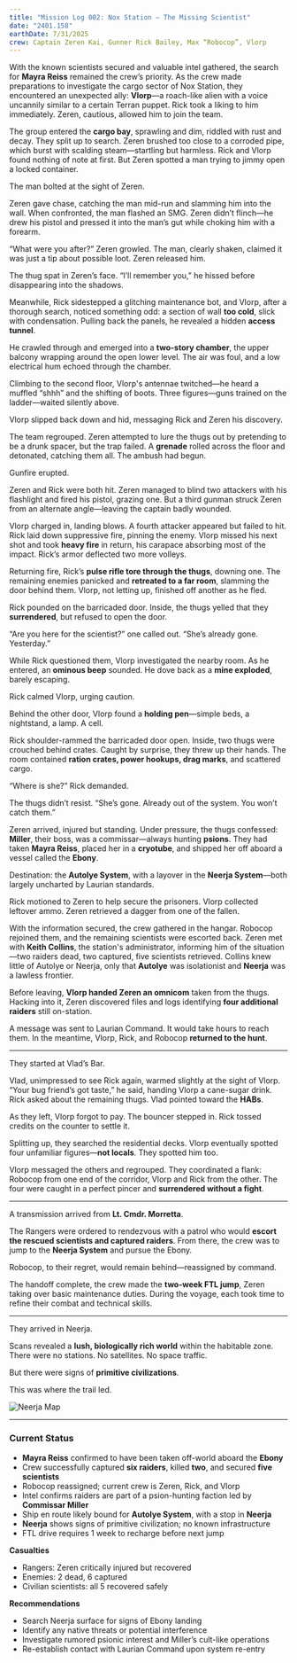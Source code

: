 ```yaml
---
title: "Mission Log 002: Nox Station – The Missing Scientist"
date: "2401.158"
earthDate: 7/31/2025
crew: Captain Zeren Kai, Gunner Rick Bailey, Max “Robocop”, Vlorp
---
```


With the known scientists secured and valuable intel gathered, the search for **Mayra Reiss** remained the crew’s priority. As the crew made preparations to investigate the cargo sector of Nox Station, they encountered an unexpected ally: **Vlorp**—a roach-like alien with a voice uncannily similar to a certain Terran puppet. Rick took a liking to him immediately. Zeren, cautious, allowed him to join the team.

The group entered the **cargo bay**, sprawling and dim, riddled with rust and decay. They split up to search. Zeren brushed too close to a corroded pipe, which burst with scalding steam—startling but harmless. Rick and Vlorp found nothing of note at first. But Zeren spotted a man trying to jimmy open a locked container.

The man bolted at the sight of Zeren.

Zeren gave chase, catching the man mid-run and slamming him into the wall. When confronted, the man flashed an SMG. Zeren didn’t flinch—he drew his pistol and pressed it into the man’s gut while choking him with a forearm.

“What were you after?” Zeren growled. The man, clearly shaken, claimed it was just a tip about possible loot. Zeren released him.

The thug spat in Zeren’s face. “I’ll remember you,” he hissed before disappearing into the shadows.

Meanwhile, Rick sidestepped a glitching maintenance bot, and Vlorp, after a thorough search, noticed something odd: a section of wall **too cold**, slick with condensation. Pulling back the panels, he revealed a hidden **access tunnel**.

He crawled through and emerged into a **two-story chamber**, the upper balcony wrapping around the open lower level. The air was foul, and a low electrical hum echoed through the chamber.

Climbing to the second floor, Vlorp's antennae twitched—he heard a muffled “shhh” and the shifting of boots. Three figures—guns trained on the ladder—waited silently above.

Vlorp slipped back down and hid, messaging Rick and Zeren his discovery.

The team regrouped. Zeren attempted to lure the thugs out by pretending to be a drunk spacer, but the trap failed. A **grenade** rolled across the floor and detonated, catching them all. The ambush had begun.

Gunfire erupted.

Zeren and Rick were both hit. Zeren managed to blind two attackers with his flashlight and fired his pistol, grazing one. But a third gunman struck Zeren from an alternate angle—leaving the captain badly wounded.

Vlorp charged in, landing blows. A fourth attacker appeared but failed to hit. Rick laid down suppressive fire, pinning the enemy. Vlorp missed his next shot and took **heavy fire** in return, his carapace absorbing most of the impact. Rick’s armor deflected two more volleys.

Returning fire, Rick’s **pulse rifle tore through the thugs**, downing one. The remaining enemies panicked and **retreated to a far room**, slamming the door behind them. Vlorp, not letting up, finished off another as he fled.

Rick pounded on the barricaded door. Inside, the thugs yelled that they **surrendered**, but refused to open the door.

“Are you here for the scientist?” one called out. “She’s already gone. Yesterday.”

While Rick questioned them, Vlorp investigated the nearby room. As he entered, an **ominous beep** sounded. He dove back as a **mine exploded**, barely escaping.

Rick calmed Vlorp, urging caution.

Behind the other door, Vlorp found a **holding pen**—simple beds, a nightstand, a lamp. A cell.

Rick shoulder-rammed the barricaded door open. Inside, two thugs were crouched behind crates. Caught by surprise, they threw up their hands. The room contained **ration crates, power hookups, drag marks**, and scattered cargo.

“Where is she?” Rick demanded.

The thugs didn’t resist. “She’s gone. Already out of the system. You won’t catch them.”

Zeren arrived, injured but standing. Under pressure, the thugs confessed: **Miller**, their boss, was a commissar—always hunting **psions**. They had taken **Mayra Reiss**, placed her in a **cryotube**, and shipped her off aboard a vessel called the **Ebony**.

Destination: the **Autolye System**, with a layover in the **Neerja System**—both largely uncharted by Laurian standards.

Rick motioned to Zeren to help secure the prisoners. Vlorp collected leftover ammo. Zeren retrieved a dagger from one of the fallen.

With the information secured, the crew gathered in the hangar. Robocop rejoined them, and the remaining scientists were escorted back. Zeren met with **Keith Collins**, the station's administrator, informing him of the situation—two raiders dead, two captured, five scientists retrieved. Collins knew little of Autolye or Neerja, only that **Autolye** was isolationist and **Neerja** was a lawless frontier.

Before leaving, **Vlorp handed Zeren an omnicom** taken from the thugs. Hacking into it, Zeren discovered files and logs identifying **four additional raiders** still on-station.

A message was sent to Laurian Command. It would take hours to reach them. In the meantime, Vlorp, Rick, and Robocop **returned to the hunt**.

---

They started at Vlad’s Bar.

Vlad, unimpressed to see Rick again, warmed slightly at the sight of Vlorp. “Your bug friend’s got taste,” he said, handing Vlorp a cane-sugar drink. Rick asked about the remaining thugs. Vlad pointed toward the **HABs**.

As they left, Vlorp forgot to pay. The bouncer stepped in. Rick tossed credits on the counter to settle it.

Splitting up, they searched the residential decks. Vlorp eventually spotted four unfamiliar figures—**not locals**. They spotted him too.

Vlorp messaged the others and regrouped. They coordinated a flank: Robocop from one end of the corridor, Vlorp and Rick from the other. The four were caught in a perfect pincer and **surrendered without a fight**.

---

A transmission arrived from **Lt. Cmdr. Morretta**.

The Rangers were ordered to rendezvous with a patrol who would **escort the rescued scientists and captured raiders**. From there, the crew was to jump to the **Neerja System** and pursue the Ebony.

Robocop, to their regret, would remain behind—reassigned by command.

The handoff complete, the crew made the **two-week FTL jump**, Zeren taking over basic maintenance duties. During the voyage, each took time to refine their combat and technical skills.

---

They arrived in Neerja.

Scans revealed a **lush, biologically rich world** within the habitable zone. There were no stations. No satellites. No space traffic.

But there were signs of **primitive civilizations**.

This was where the trail led.

![Neerja Map](/ftl/log_images/neerja_map.png)

---

### **Current Status**

- **Mayra Reiss** confirmed to have been taken off-world aboard the **Ebony**
- Crew successfully captured **six raiders**, killed **two**, and secured **five scientists**
- Robocop reassigned; current crew is Zeren, Rick, and Vlorp
- Intel confirms raiders are part of a psion-hunting faction led by **Commissar Miller**
- Ship en route likely bound for **Autolye System**, with a stop in **Neerja**
- **Neerja** shows signs of primitive civilization; no known infrastructure
- FTL drive requires 1 week to recharge before next jump

**Casualties**

- Rangers: Zeren critically injured but recovered
- Enemies: 2 dead, 6 captured
- Civilian scientists: all 5 recovered safely

**Recommendations**

- Search Neerja surface for signs of Ebony landing
- Identify any native threats or potential interference
- Investigate rumored psionic interest and Miller’s cult-like operations
- Re-establish contact with Laurian Command upon system re-entry

